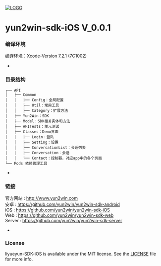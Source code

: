 [![LOGO](http://8225117.s21i-8.faiusr.com/4/ABUIABAEGAAg5o3ztwUoivKDrgQwuAE4Mg.png)](http://www.yun2win.com)
# yun2win-sdk-iOS V_0.0.1

### 编译环境
编译环境：Xcode-Version 7.2.1 (7C1002)

-
### 目录结构

```
┌── API
│   ├── Common
│   │   ├── Config：全局配置
│   │   ├── Util：常用工具
│   │   ├── Category：扩展方法
│   ├── Yun2Win：SDK
│   ├── Model：SDK相关实体和方法
│   ├── APITests：单元测试
│   ├── Classes：Demo界面
│   │   ├── Login：登陆
│   │   ├── Setting：设置
│   │   ├── ConversationList：会话列表
│   │   ├── Conversation：会话
│   │   └── Contact：控制器，对应app中的各个页面
└── Pods 依赖管理工具
```



-
### 链接
官方网站 : http://www.yun2win.com<br>
安卓 : https://github.com/yun2win/yun2win-sdk-android<br>
iOS : https://github.com/yun2win/yun2win-sdk-iOS<br>
Web : https://github.com/yun2win/yun2win-sdk-web<br>
Server : https://github.com/yun2win/yun2win-sdk-server<br>

-
### License
liyueyun-SDK-iOS is available under the MIT license. See the [LICENSE](https://github.com/yun2win/yun2win-sdk-iOS/blob/master/LICENSE) file for more info.

